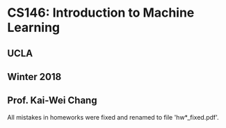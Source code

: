 # CS146: Introduction to Machine Learning

## UCLA
## Winter 2018
## Prof. Kai-Wei Chang

All mistakes in homeworks were fixed and renamed to file 'hw*\_fixed.pdf'.
